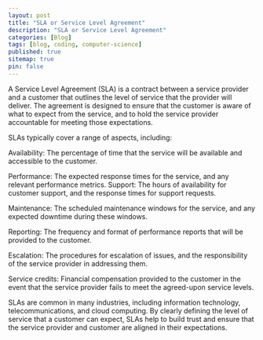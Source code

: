 ```yaml
---
layout: post
title: "SLA or Service Level Agreement"
description: "SLA or Service Level Agreement"
categories: [Blog]
tags: [blog, coding, computer-science]
published: true
sitemap: true
pin: false
---
```



A Service Level Agreement (SLA) is a contract between a service provider and a customer that outlines the level of service that the provider will deliver. The agreement is designed to ensure that the customer is aware of what to expect from the service, and to hold the service provider accountable for meeting those expectations.

SLAs typically cover a range of aspects, including:

Availability: The percentage of time that the service will be available and accessible to the customer.

Performance: The expected response times for the service, and any relevant performance metrics.
Support: The hours of availability for customer support, and the response times for support requests.

Maintenance: The scheduled maintenance windows for the service, and any expected downtime during these windows.

Reporting: The frequency and format of performance reports that will be provided to the customer.

Escalation: The procedures for escalation of issues, and the responsibility of the service provider in addressing them.

Service credits: Financial compensation provided to the customer in the event that the service provider fails to meet the agreed-upon service levels.

SLAs are common in many industries, including information technology, telecommunications, and cloud computing. By clearly defining the level of service that a customer can expect, SLAs help to build trust and ensure that the service provider and customer are aligned in their expectations.



